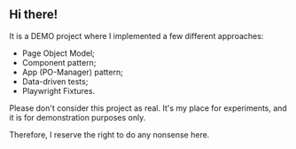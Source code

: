 ## Hi there!

It is a DEMO project where I implemented a few different approaches:

- Page Object Model;
- Component pattern;
- App (PO-Manager) pattern;
- Data-driven tests;
- Playwright Fixtures.

Please don't consider this project as real. It's my place for experiments, and it is for demonstration purposes only.

Therefore, I reserve the right to do any nonsense here.
